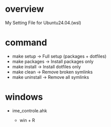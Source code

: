 # overview
My Setting File for Ubuntu24.04.(wsl)

# command
- make setup     ->  Full setup (packages + dotfiles) 
- make packages  ->  Install packages only 
- make install   ->  Install dotfiles only 
- make clean     ->  Remove broken symlinks 
- make uninstall ->  Remove all symlinks 

# windows
- ime_controle.ahk

    - win + R 

